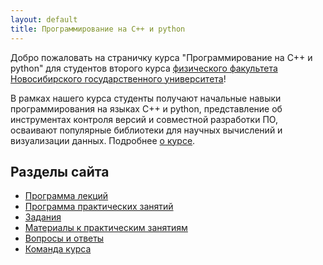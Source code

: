 ```yaml
---
layout: default
title: Программирование на C++ и python
---
```


Добро пожаловать на страничку курса "Программирование на C++ и python" для студентов второго курса [физического факультета](http://phys.nsu.ru) [Новосибирского государственного университета](https://www.nsu.ru)!

В рамках нашего курса студенты получают начальные навыки программирования на языках C++ и python, представление об инструментах контроля версий и совместной разработки ПО, осваивают популярные библиотеки для научных вычислений и визуализации данных. Подробнее [о курсе](about).

## Разделы сайта

* [Программа лекций](lectures)
* [Программа практических занятий](seminars)
* [Задания](problems)
* [Материалы к практическим занятиям](textbook)
* [Вопросы и ответы](qna)
* [Команда курса](team)
